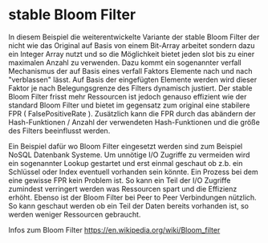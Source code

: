 # stable Bloom Filter

In diesem Beispiel die weiterentwickelte Variante der stable Bloom Filter der nicht wie das Original auf Basis von einem Bit-Array arbeitet sondern dazu ein Integer Array nutzt und so die Möglichkeit bietet jeden slot bis zu einer maximalen Anzahl zu verwenden. Dazu kommt ein sogenannter verfall Mechanismus der auf Basis eines verfall Faktors Elemente nach und nach "verblassen" lässt. Auf Basis der eingefügten Elemente werden wird dieser Faktor je nach Belegungsgrenze des Filters dynamisch justiert. Der stable Bloom Filter frisst mehr Ressourcen ist jedoch genauso effizient wie der standard Bloom Filter und bietet im gegensatz zum original eine stabilere FPR ( FalsePositiveRate ). Zusätzlich kann die FPR durch das abändern der Hash-Funktionen / Anzahl der verwendeten Hash-Funktionen und die größe des Filters beeinflusst werden.

Ein Beispiel dafür wo Bloom Filter eingesetzt werden sind zum Beispiel NoSQL Datenbank Systeme. Um unnötige I/O Zugriffe zu vermeiden wird ein sogenannter Lookup gestartet und erst einmal geschaut ob
z.b. ein Schlüssel oder Index eventuell vorhanden sein könnte. Ein Prozess bei dem eine gewisse FPR kein Problem ist. So kann ein Teil der I/O Zugriffe zumindest verringert werden was Ressourcen spart und die Effizienz erhöht. Ebenso ist der Bloom Filter bei Peer to Peer Verbindungen nützlich. So kann geschaut werden ob ein Teil der Daten bereits vorhanden ist, so werden weniger Ressourcen gebraucht.


Infos zum Bloom Filter
https://en.wikipedia.org/wiki/Bloom_filter
